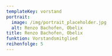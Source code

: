 ```yaml
---
templateKey: vorstand
portrait:
  image: /img/portrait_placeholder.jpg
  alt: Renzo Bachofen, Obelix
title: Renzo Bachofen, Obelix
funktion: Vorstandsmitglied
reihenfolge: 5
---
```

